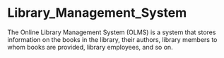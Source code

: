 # Library_Management_System
The Online Library Management System (OLMS) is a system that stores information on the books in the library, their authors, library members to whom books are provided, library employees, and so on. 
